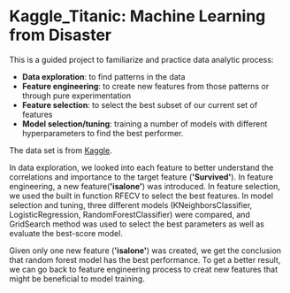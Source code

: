 # Kaggle_Titanic: Machine Learning from Disaster

This is a guided project to familiarize and practice data analytic process: <br>
- **Data exploration**: to find patterns in the data
- **Feature engineering**: to create new features from those patterns or through pure experimentation
- **Feature selection**: to select the best subset of our current set of features
- **Model selection/tuning**: training a number of models with different hyperparameters to find the best performer. <br> 

The data set is from [Kaggle](https://www.kaggle.com/c/titanic/data). 

In data exploration, we looked into each feature to better understand the correlations and importance to the target feature (**'Survived'**). In feature engineering, a new feature(**'isalone'**) was introduced. In feature selection, we used the built in function RFECV to select the best features. In model selection and tuning, three different models (KNeighborsClassifier, LogisticRegression, RandomForestClassifier) were compared, and GridSearch method was used to select the best parameters as well as evaluate the best-score model.

Given only one new feature (**'isalone'**) was created, we get the conclusion that random forest model has the best performance. To get a better result, we can go back to feature engineering process to creat new features that might be beneficial to model training.
